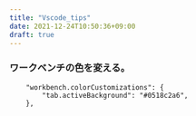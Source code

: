 ```yaml
---
title: "Vscode_tips"
date: 2021-12-24T10:50:36+09:00
draft: true
---
```

###  ワークベンチの色を変える。
```
    "workbench.colorCustomizations": {
        "tab.activeBackground": "#0518c2a6",
    },
```